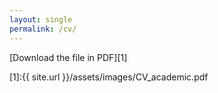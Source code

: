 ```yaml
---
layout: single
permalink: /cv/
---
```

[Download the file in PDF][1]

[1]:{{ site.url }}/assets/images/CV_academic.pdf

<object data="{{ site.url }}/assets/images/CV_academic.pdf" width="1000" height="1000" type='application/pdf'/>

